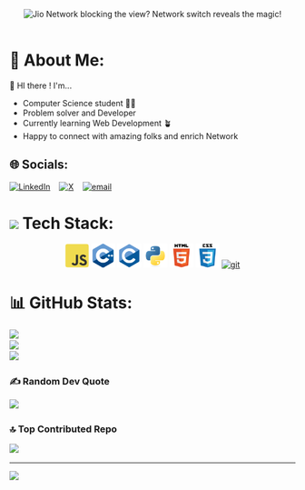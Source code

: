 <p align="center">  
  <img alt="Jio Network blocking the view? Network switch reveals the magic!"  src="https://github.com/user-attachments/assets/6a484c2e-4fe8-412c-8d70-7e4034bee881">
  <br><br>
<p/>

# 💫 About Me:
👋 HI there !
I'm...
* Computer Science student 🧑‍💼
* Problem solver and Developer
* Currently learning Web Development 🪴
* Happy to connect with amazing folks and enrich Network


## 🌐 Socials:
[![LinkedIn](https://img.shields.io/badge/@Sanket_singh-%230077B5.svg?logo=linkedin&logoColor=white)](https://linkedin.com/in/sanket-singh-5359732b8) &nbsp;&nbsp; [![X](https://img.shields.io/badge/@SanketS89137690-black.svg?logo=X&logoColor=white)](https://x.com/@SanketS89137690) &nbsp;&nbsp;  [![email](https://img.shields.io/badge/vt118452@gmail.com-D14836?logo=gmail&logoColor=white)](mailto:vt118452@gmail.com) 

# <img src = "https://media2.giphy.com/media/QssGEmpkyEOhBCb7e1/giphy.gif?cid=ecf05e47a0n3gi1bfqntqmob8g9aid1oyj2wr3ds3mg700bl&rid=giphy.gif" width="22px" align="cenetr"/> Tech Stack:
<div align=center>

<p>
<a target="_blank" href="https://raw.githubusercontent.com/devicons/devicon/master/icons/javascript/javascript-original.svg" style="display: inline-block;">
  <img src="https://raw.githubusercontent.com/devicons/devicon/master/icons/javascript/javascript-original.svg" alt="javascript" width="42" height="42" style="border-radius: 5px" />
</a>
<a target="_blank" href="https://raw.githubusercontent.com/devicons/devicon/master/icons/cplusplus/cplusplus-original.svg" style="display: inline-block;">
  <img src="https://raw.githubusercontent.com/devicons/devicon/master/icons/cplusplus/cplusplus-original.svg" alt="cplusplus" width="42" height="42" />
</a>
<a target="_blank" href="https://raw.githubusercontent.com/devicons/devicon/master/icons/c/c-original.svg" style="display: inline-block;">
  <img src="https://raw.githubusercontent.com/devicons/devicon/master/icons/c/c-original.svg" alt="c" width="42" height="42" /
    ></a>
<a target="_blank" href="https://raw.githubusercontent.com/devicons/devicon/master/icons/python/python-original.svg" style="display: inline-block;">
  <img src="https://raw.githubusercontent.com/devicons/devicon/master/icons/python/python-original.svg" alt="python" width="42" height="42" />
</a>
<a target="_blank" href="https://raw.githubusercontent.com/devicons/devicon/master/icons/html5/html5-original-wordmark.svg" style="display: inline-block;">
  <img src="https://raw.githubusercontent.com/devicons/devicon/master/icons/html5/html5-original-wordmark.svg" alt="html5" width="42" height="42" /></a>
<a target="_blank" href="https://raw.githubusercontent.com/devicons/devicon/master/icons/css3/css3-original-wordmark.svg" style="display: inline-block;">
  <img src="https://raw.githubusercontent.com/devicons/devicon/master/icons/css3/css3-original-wordmark.svg" alt="css3" width="42" height="42" />
</a>
<a target="_blank" href="https://www.vectorlogo.zone/logos/git-scm/git-scm-icon.svg" style="display: inline-block;">
  <img src="https://www.vectorlogo.zone/logos/git-scm/git-scm-icon.svg" alt="git" width="42" height="42" />
</a></p>

</div>


# 📊 GitHub Stats:
![](https://github-readme-stats.vercel.app/api?username=sanketsingh01&theme=dark&hide_border=false&include_all_commits=false&count_private=false)<br/>
![](https://github-readme-streak-stats.herokuapp.com/?user=sanketsingh01&theme=dark&hide_border=false)<br/>
![](https://github-readme-stats.vercel.app/api/top-langs/?username=sanketsingh01&theme=dark&hide_border=false&include_all_commits=false&count_private=false&layout=compact)

### ✍️ Random Dev Quote
![](https://quotes-github-readme.vercel.app/api?type=horizontal&theme=radical)

### 🔝 Top Contributed Repo
![](https://github-contributor-stats.vercel.app/api?username=sanketsingh01&limit=5&theme=dark&combine_all_yearly_contributions=true)

---
[![](https://visitcount.itsvg.in/api?id=sanketsingh01&icon=0&color=0)](https://visitcount.itsvg.in)

<!-- Proudly created with GPRM ( https://gprm.itsvg.in ) -->
